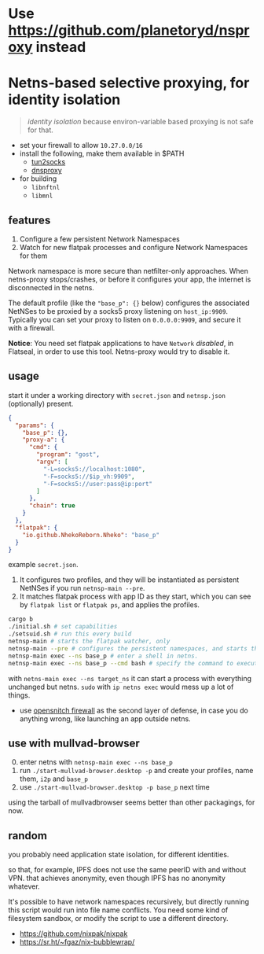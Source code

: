 # Use https://github.com/planetoryd/nsproxy instead

# Netns-based selective proxying, for identity isolation

> *identity isolation* because environ-variable based proxying is not safe for that.

- set your firewall to allow `10.27.0.0/16`
- install the following, make them available in $PATH
  - [tun2socks](https://github.com/xjasonlyu/tun2socks)
  - [dnsproxy](https://github.com/AdguardTeam/dnsproxy)
- for building
  - `libnftnl`
  - `libmnl`

## features

1. Configure a few persistent Network Namespaces
2. Watch for new flatpak processes and configure Network Namespaces for them

Network namespace is more secure than netfilter-only approaches. When netns-proxy stops/crashes, or before it configures your app, the internet is disconnected in the netns.

The default profile (like the `"base_p": {}` below) configures the associated NetNSes to be proxied by a socks5 proxy listening on `host_ip:9909`. Typically you can set your proxy to listen on `0.0.0.0:9909`, and secure it with a firewall.

**Notice**: You need set flatpak applications to have `Network` *disabled*, in Flatseal, in order to use this tool. Netns-proxy would try to disable it. 

## usage

start it under a working directory with `secret.json` and `netnsp.json` (optionally) present.

```json
{
  "params": {
    "base_p": {},
    "proxy-a": {
      "cmd": {
        "program": "gost",
        "argv": [
          "-L=socks5://localhost:1080",
          "-F=socks5://$ip_vh:9909",
          "-F=socks5://user:pass@ip:port"
        ]
      },
      "chain": true
    }
  },
  "flatpak": {
    "io.github.NhekoReborn.Nheko": "base_p"
  }
}
```

example `secret.json`. 

1. It configures two profiles, and they will be instantiated as persistent NetNSes if you run `netnsp-main --pre`.
2. It matches flatpak process with app ID as they start, which you can see by `flatpak list` or `flatpak ps`, and applies the profiles.

```bash
cargo b
./initial.sh # set capabilities
./setsuid.sh # run this every build
netnsp-main # starts the flatpak watcher, only
netnsp-main --pre # configures the persistent namespaces, and starts the flatpak watcher
netnsp-main exec --ns base_p # enter a shell in netns.
netnsp-main exec --ns base_p --cmd bash # specify the command to execute
```

with `netns-main exec --ns target_ns` it can start a process with everything unchanged but netns.
`sudo` with `ip netns exec` would mess up a lot of things.

- use [opensnitch firewall](https://github.com/evilsocket/opensnitch) as the second layer of defense, in case you do anything wrong, like launching an app outside netns.

## use with mullvad-browser

0. enter netns with `netnsp-main exec --ns base_p`
1. run `./start-mullvad-browser.desktop -p` and create your profiles, name them, `i2p` and `base_p`
2. use `./start-mullvad-browser.desktop -p base_p` next time

using the tarball of mullvadbrowser seems better than other packagings, for now.

## random

you probably need application state isolation, for different identities.

so that, for example, IPFS does not use the same peerID with and without VPN. that achieves anonymity, even though IPFS has no anonymity whatever.

It's possible to have network namespaces recursively, but directly running this script would run into file name conflicts. You need some kind of filesystem sandbox, or modify the script to use a different directory.

- https://github.com/nixpak/nixpak
- https://sr.ht/~fgaz/nix-bubblewrap/
